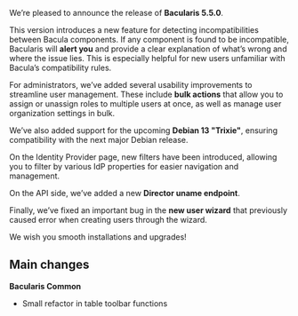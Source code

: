 
We’re pleased to announce the release of **Bacularis 5.5.0**.

This version introduces a new feature for detecting incompatibilities between
 Bacula components. If any component is found to be incompatible, Bacularis will
 **alert you** and provide a clear explanation of what’s wrong and where the
 issue lies. This is especially helpful for new users unfamiliar with Bacula’s
 compatibility rules.

For administrators, we’ve added several usability improvements to streamline
 user management. These include **bulk actions** that allow you to assign or
 unassign roles to multiple users at once, as well as manage user organization
 settings in bulk.

We’ve also added support for the upcoming **Debian 13 "Trixie"**, ensuring
 compatibility with the next major Debian release.

On the Identity Provider page, new filters have been introduced, allowing you
 to filter by various IdP properties for easier navigation and management.

On the API side, we’ve added a new **Director uname endpoint**.

Finally, we’ve fixed an important bug in the **new user wizard** that previously
 caused error when creating users through the wizard.

We wish you smooth installations and upgrades!

## Main changes

**Bacularis Common**

 * Small refactor in table toolbar functions

